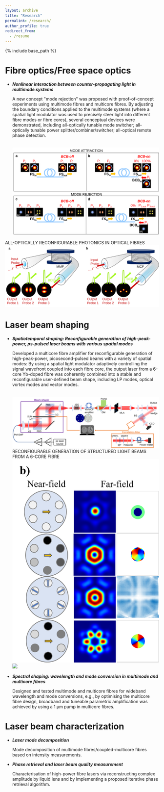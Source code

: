 ```yaml
---
layout: archive
title: "Research"
permalink: /research/
author_profile: true
redirect_from:
  - /resume
---
```


{% include base_path %}

Fibre optics/Free space optics
======
* _**Nonlinear interaction between counter-propagating light in multimode systems**_

  A new concept "mode rejection" was proposed with proof-of-concept experiments using multimode fibres and multicore fibres. By adjusting the boundary conditions applied to the multimode systems (where a spatial light modulator was used to precisely steer light into different fibre modes or fibre cores), several conceptual devices were demonstrated, including all-optically tunable mode switcher; all-optically tunable power splitter/combiner/switcher; all-optical remote phase detection.

  <br/><img src='/images/FIG1-new2.svg'>

ALL-OPTICALLY RECONFIGURABLE PHOTONICS IN OPTICAL FIBRES
  <br/><img src='/images/Fig1.svg'>

Laser beam shaping
======
* _**Spatiotemporal shaping: Reconfigurable generation of high-peak-power, ps-pulsed laser beams with various spatial modes**_  

  Developed a multicore fibre amplifier for reconfigurable generation of high-peak-power, picosecond-pulsed beams with a variety of spatial modes: By using a spatial light modulator adaptively controlling the signal wavefront coupled into each fibre core, the output laser from a 6-core Yb-doped fibre was coherently combined into a stable and reconfigurable user-defined beam shape, including LP modes, optical vortex modes and vector modes.

  <br/><img src='/images/2.svg'>
RECONFIGURABLE GENERATION OF STRUCTURED LIGHT BEAMS FROM A 6-CORE FIBRE
  <br/><img src='/images/A_principle2.tif'> <br/><img src='/images/A_result2.tif'>
  
* _**Spectral shaping: wavelength and mode conversion in multimode and multicore fibres**_

  Designed and tested multimode and multicore fibres for wideband wavelength and mode conversions, e.g., by optimising the multicore fibre design, broadband and tuneable parametric amplification was achieved by using a 1 µm pump in multicore fibres.
  
Laser beam characterization
======
* _**Laser mode decomposition**_

  Mode decomposition of multimode fibres/coupled-multicore fibres based on intensity measurements.
  
* _**Phase retrieval and laser beam quality measurement**_

  Characterisation of high-power fibre lasers via reconstructing complex amplitude by liquid lens and by implementing a proposed iterative phase retrieval algorithm.

